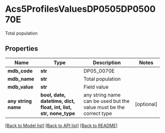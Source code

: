 # Acs5ProfilesValuesDP0505DP050070E

Total population

## Properties
Name | Type | Description | Notes
------------ | ------------- | ------------- | -------------
**mdb_code** | **str** | DP05_0070E | 
**mdb_name** | **str** | Total population | 
**mdb_value** | **str** | Field value | 
**any string name** | **bool, date, datetime, dict, float, int, list, str, none_type** | any string name can be used but the value must be the correct type | [optional]

[[Back to Model list]](../README.md#documentation-for-models) [[Back to API list]](../README.md#documentation-for-api-endpoints) [[Back to README]](../README.md)


